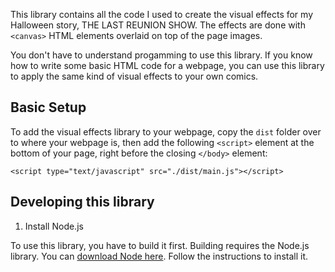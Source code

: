 This library contains all the code I used to create the visual effects for my Halloween story, THE LAST REUNION SHOW. The effects are done with `<canvas>` HTML elements overlaid on top of the page images.

You don't have to understand progamming to use this library. If you know how to write some basic HTML code for a webpage, you can use this library to apply the same kind of visual effects to your own comics.

## Basic Setup

To add the visual effects library to your webpage, copy the `dist` folder over to where your webpage is, then add the following `<script>` element at the bottom of your page, right before the closing `</body>` element:

```
<script type="text/javascript" src="./dist/main.js"></script>
```



## Developing this library

1. Install Node.js

To use this library, you have to build it first. Building requires the Node.js library. You can [download Node here](https://nodejs.org/en/). Follow the instructions to install it.
